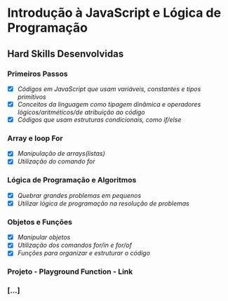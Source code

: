 # Introdução à JavaScript e Lógica de Programação

## Hard Skills Desenvolvidas

### Primeiros Passos

- [X] _Códigos em JavaScript que usam variáveis, constantes e tipos primitivos_
- [X] _Conceitos da linguagem como tipagem dinâmica e operadores lógicos/aritméticos/de atribuição ao código_
- [X] _Códigos que usam estruturas condicionais, como if/else_

### Array e loop For

- [X] _Manipulação de arrays(listas)_
- [X] _Utilização do comando for_

### Lógica de Programação e Algoritmos

- [X] _Quebrar grandes problemas em pequenos_
- [X] _Utilizar lógica de programação na resolução de problemas_

### Objetos e Funções

- [X] _Manipular objetos_
- [X] _Utilização dos comandos for/in e  for/of_
- [X] _Funções para organizar e estruturar o código_

### Projeto - Playground Function - Link

### [...]
